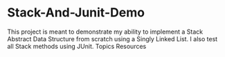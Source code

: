 # Stack-And-Junit-Demo
This project is meant to demonstrate my ability to implement a Stack Abstract Data Structure from scratch using a Singly Linked List. I also test all Stack methods using JUnit.  Topics Resources
